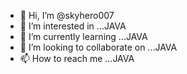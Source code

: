 - 👋 Hi, I’m @skyhero007
- 👀 I’m interested in ...JAVA
- 🌱 I’m currently learning ...JAVA
- 💞️ I’m looking to collaborate on ...JAVA
- 📫 How to reach me ...JAVA

<!---
skyhero007/skyhero007 is a ✨ special ✨ repository because its `README.md` (this file) appears on your GitHub profile.
You can click the Preview link to take a look at your changes.
--->

